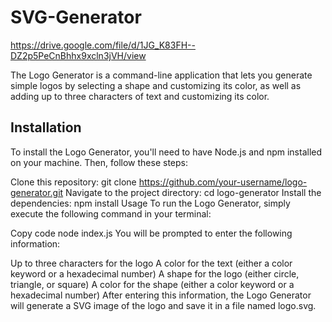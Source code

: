 # SVG-Generator

https://drive.google.com/file/d/1JG_K83FH--DZ2p5PeCnBhhx9xcln3jVH/view

The Logo Generator is a command-line application that lets you generate simple logos by selecting a shape and customizing its color, as well as adding up to three characters of text and customizing its color.

## Installation
To install the Logo Generator, you'll need to have Node.js and npm installed on your machine. Then, follow these steps:

Clone this repository: git clone https://github.com/your-username/logo-generator.git
Navigate to the project directory: cd logo-generator
Install the dependencies: npm install
Usage
To run the Logo Generator, simply execute the following command in your terminal:

Copy code
node index.js
You will be prompted to enter the following information:

Up to three characters for the logo
A color for the text (either a color keyword or a hexadecimal number)
A shape for the logo (either circle, triangle, or square)
A color for the shape (either a color keyword or a hexadecimal number)
After entering this information, the Logo Generator will generate a SVG image of the logo and save it in a file named logo.svg.


